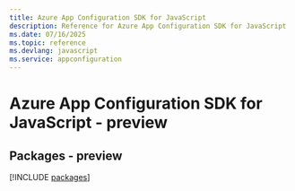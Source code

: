 ```yaml
---
title: Azure App Configuration SDK for JavaScript
description: Reference for Azure App Configuration SDK for JavaScript
ms.date: 07/16/2025
ms.topic: reference
ms.devlang: javascript
ms.service: appconfiguration
---
```

# Azure App Configuration SDK for JavaScript - preview
## Packages - preview
[!INCLUDE [packages](app-configuration-index.md)]